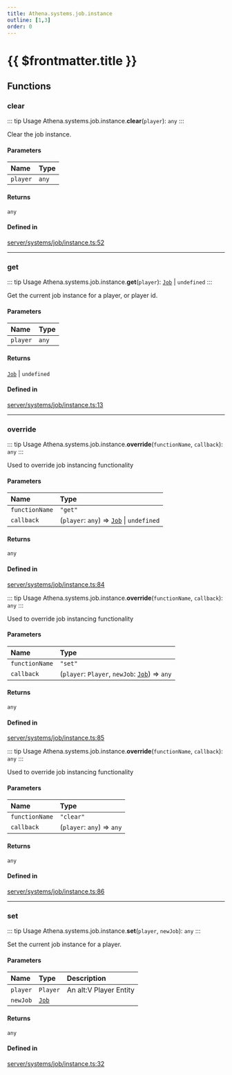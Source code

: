 ```yaml
---
title: Athena.systems.job.instance
outline: [1,3]
order: 0
---
```


# {{ $frontmatter.title }}


## Functions

### clear

::: tip Usage
Athena.systems.job.instance.**clear**(`player`): `any`
:::

Clear the job instance.

#### Parameters

| Name | Type |
| :------ | :------ |
| `player` | `any` |

#### Returns

`any`

#### Defined in

[server/systems/job/instance.ts:52](https://github.com/Stuyk/altv-athena/blob/128b8a7/src/core/server/systems/job/instance.ts#L52)

___

### get

::: tip Usage
Athena.systems.job.instance.**get**(`player`): [`Job`](../classes/server_systems_job_system_Job.md) \| `undefined`
:::

Get the current job instance for a player, or player id.

#### Parameters

| Name | Type |
| :------ | :------ |
| `player` | `any` |

#### Returns

[`Job`](../classes/server_systems_job_system_Job.md) \| `undefined`

#### Defined in

[server/systems/job/instance.ts:13](https://github.com/Stuyk/altv-athena/blob/128b8a7/src/core/server/systems/job/instance.ts#L13)

___

### override

::: tip Usage
Athena.systems.job.instance.**override**(`functionName`, `callback`): `any`
:::

Used to override job instancing functionality

#### Parameters

| Name | Type |
| :------ | :------ |
| `functionName` | ``"get"`` |
| `callback` | (`player`: `any`) => [`Job`](../classes/server_systems_job_system_Job.md) \| `undefined` |

#### Returns

`any`

#### Defined in

[server/systems/job/instance.ts:84](https://github.com/Stuyk/altv-athena/blob/128b8a7/src/core/server/systems/job/instance.ts#L84)

::: tip Usage
Athena.systems.job.instance.**override**(`functionName`, `callback`): `any`
:::

Used to override job instancing functionality

#### Parameters

| Name | Type |
| :------ | :------ |
| `functionName` | ``"set"`` |
| `callback` | (`player`: `Player`, `newJob`: [`Job`](../classes/server_systems_job_system_Job.md)) => `any` |

#### Returns

`any`

#### Defined in

[server/systems/job/instance.ts:85](https://github.com/Stuyk/altv-athena/blob/128b8a7/src/core/server/systems/job/instance.ts#L85)

::: tip Usage
Athena.systems.job.instance.**override**(`functionName`, `callback`): `any`
:::

Used to override job instancing functionality

#### Parameters

| Name | Type |
| :------ | :------ |
| `functionName` | ``"clear"`` |
| `callback` | (`player`: `any`) => `any` |

#### Returns

`any`

#### Defined in

[server/systems/job/instance.ts:86](https://github.com/Stuyk/altv-athena/blob/128b8a7/src/core/server/systems/job/instance.ts#L86)

___

### set

::: tip Usage
Athena.systems.job.instance.**set**(`player`, `newJob`): `any`
:::

Set the current job instance for a player.

#### Parameters

| Name | Type | Description |
| :------ | :------ | :------ |
| `player` | `Player` | An alt:V Player Entity |
| `newJob` | [`Job`](../classes/server_systems_job_system_Job.md) |  |

#### Returns

`any`

#### Defined in

[server/systems/job/instance.ts:32](https://github.com/Stuyk/altv-athena/blob/128b8a7/src/core/server/systems/job/instance.ts#L32)
